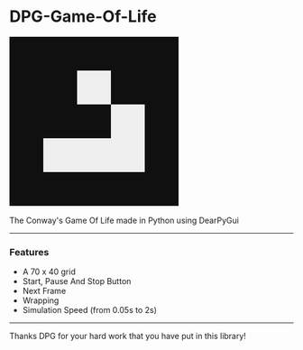 # DPG-Game-Of-Life

![](src/GMF.png)

The Conway's Game Of Life made in Python using DearPyGui

---
### Features

- A 70 x 40 grid
- Start, Pause And Stop Button
- Next Frame
- Wrapping
- Simulation Speed (from 0.05s to 2s)

---

Thanks DPG for your hard work that you have put in this library!
